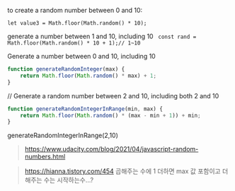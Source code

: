 to create a random number between 0 and 10:

`let value3 = Math.floor(Math.random() * 10);`

generate a number between 1 and 10, including 10 
` const rand = Math.floor(Math.random() * 10 + 1);// 1~10`


Generate a number between 0 and 10, including 10
```js
function generateRandomInteger(max) {
    return Math.floor(Math.random() * max) + 1;
}
```

// Generate a random number between 2 and 10, including both 2 and 10
```js
function generateRandomIntegerInRange(min, max) {
    return Math.floor(Math.random() * (max - min + 1)) + min;
}
```
 generateRandomIntegerInRange(2,10)
> https://www.udacity.com/blog/2021/04/javascript-random-numbers.html

> https://hianna.tistory.com/454
곱해주는 수에 1 더하면 max 값 포함이고 더해주는 수는 시작하는수...?